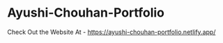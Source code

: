 # Ayushi-Chouhan-Portfolio

Check Out the Website At - https://ayushi-chouhan-portfolio.netlify.app/
